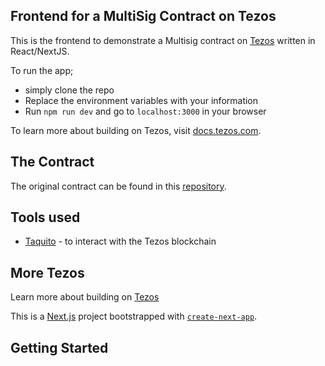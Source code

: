 ## Frontend for a MultiSig Contract on Tezos

This is the frontend to demonstrate a Multisig contract on [Tezos](https://tezos.com/) written in React/NextJS.

To run the app;

- simply clone the repo
- Replace the environment variables with your information
- Run `npm run dev` and go to `localhost:3000` in your browser

To learn more about building on Tezos, visit [docs.tezos.com](https://docs.tezos.com).

## The Contract

The original contract can be found in this [repository](https://github.com/onedebos/multisig/tree/main).

## Tools used

- [Taquito](https://tezostaquito.io/) - to interact with the Tezos blockchain

## More Tezos

Learn more about building on [Tezos](https://docs.tezos.com)

This is a [Next.js](https://nextjs.org/) project bootstrapped with [`create-next-app`](https://github.com/vercel/next.js/tree/canary/packages/create-next-app).

## Getting Started
